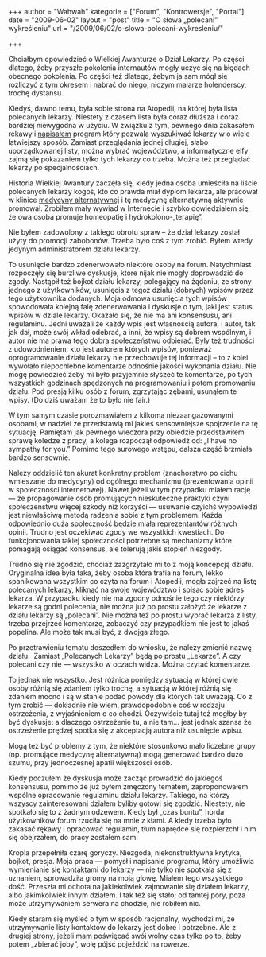+++
author = "Wahwah"
kategorie = ["Forum", "Kontrowersje", "Portal"]
date = "2009-06-02"
layout = "post"
title = "O słowa „polecani” wykreśleniu"
url = "/2009/06/02/o-slowa-polecani-wykresleniu/"

+++

Chciałbym opowiedzieć o Wielkiej Awanturze o Dział Lekarzy. Po części dlatego, żeby przyszłe pokolenia internautów mogły uczyć się na błędach obecnego pokolenia. Po części też dlatego, żebym ja sam mógł się rozliczyć z tym okresem i nabrać do niego, niczym malarze holenderscy, trochę dystansu.

<!--more-->

Kiedyś, dawno temu, była sobie strona na Atopedii, na której była lista polecanych lekarzy. Niestety z czasem lista była coraz dłuższa i coraz bardziej niewygodna w użyciu. W związku z tym, pewnego dnia zakasałem rekawy i [napisałem][1] program który pozwala wyszukiwać lekarzy w o wiele łatwiejszy sposób. Zamiast przeglądania jednej długiej, słabo uporządkowanej listy, można wybrać województwo, a informatyczne elfy zajmą się pokazaniem tylko tych lekarzy co trzeba. Można też przeglądać lekarzy po specjalnościach.

Historia Wielkiej Awantury zaczęła się, kiedy jedna osoba umieściła na liście polecanych lekarzy kogoś, kto co prawda miał dyplom lekarza, ale pracował w klinice [medycyny alternatywnej][2] i tę medycynę alternatywną aktywnie promował. Zrobiłem mały wywiad w Internecie i szybko dowiedziałem się, że owa osoba promuje homeopatię i hydrokolono-„terapię”.

Nie byłem zadowolony z takiego obrotu spraw &#8211; że dział lekarzy został użyty do promocji zabobonów. Trzeba było coś z tym zrobić. Byłem wtedy jedynym administratorem działu lekarzy.

To usunięcie bardzo zdenerwowało niektóre osoby na forum. Natychmiast rozpoczęły się burzliwe dyskusje, które nijak nie mogły doprowadzić do zgody. Nastąpił też bojkot działu lekarzy, polegający na żądaniu, ze strony jednego z użytkowników, usunięcia z tegoż działu (dobrych) wpisów przez tego użytkownika dodanych. Moja odmowa usunięcia tych wpisów spowodowała kolejną falę zdenerwowania i dyskusje o tym, jaki jest status wpisów w dziale lekarzy. Okazało się, że nie ma ani konsensusu, ani regulaminu. Jedni uważali że każdy wpis jest własnością autora, i autor, tak jak dał, może swój wkład odebrać, a inni, że wpisy są dobrem wspólnym, i autor nie ma prawa tego dobra społeczeństwu odbierać. Były też trudności z udowodnieniem, kto jest autorem których wpisów, ponieważ oprogramowanie działu lekarzy nie przechowuje tej informacji &#8211; to z kolei wywołało niepochlebne komentarze odnośnie jakości wykonania działu. Nie mogę powiedzieć żeby mi było przyjemnie słyszeć te komentarze, po tych wszystkich godzinach spędzonych na programowaniu i potem promowaniu działu. Pod presją kilku osób z forum, zgrzytając zębami, usunąłem te wpisy. (Do dziś uważam że to było nie fair.)

W tym samym czasie porozmawiałem z kilkoma niezaangażowanymi osobami, w nadziei że przedstawią mi jakieś sensowniejsze spojrzenie na tę sytuację. Pamiętam jak pewnego wieczora przy obiedzie przedstawiłem sprawę koledze z pracy, a kolega rozpoczął odpowiedź od: „I have no sympathy for you.” Pomimo tego surowego wstępu, dalsza część brzmiała bardzo sensownie.

Należy oddzielić ten akurat konkretny problem (znachorstwo po cichu wmieszane do medycyny) od ogólnego mechanizmu (prezentowania opinii w społeczności internetowej). Nawet jeżeli w tym przypadku miałem rację — że propagowanie osób promujących nieskuteczne praktyki czyni społeczeństwu więcej szkody niż korzyści — usuwanie czyichś wypowiedzi jest niewłaściwą metodą radzenia sobie z tym problemem. Każda odpowiednio duża społeczność będzie miała reprezentantów różnych opinii. Trudno jest oczekiwać zgody we wszystkich kwestiach. Do funkcjonowania takiej społeczności potrzebne są mechanizmy które pomagają osiągać konsensus, ale tolerują jakiś stopień niezgody.

Trudno się nie zgodzić, chociaż zazgrzytało mi to z moją koncepcją działu.  Oryginalna idea była taka, żeby osoba która trafia na forum, lekko spanikowana wszystkim co czyta na forum i Atopedii, mogła zajrzeć na listę polecanych lekarzy, kliknąć na swoje województwo i spisać sobie adres lekarza. W przypadku kiedy nie ma zgodny odnośnie tego czy niektórzy lekarze są godni polecenia, nie można już po prostu założyć że lekarze z działu lekarzy są „polecani”. Nie można też po prostu wybrać lekarza z listy, trzeba przejrzeć komentarze, zobaczyć czy przypadkiem nie jest to jakaś popelina. Ale może tak musi być, z dwojga złego.

Po przetrawieniu tematu doszedłem do wniosku, że należy zmienić nazwę działu.  Zamiast „Polecanych Lekarzy” będą po prostu „Lekarze”. A czy polecani czy nie — wszystko w oczach widza. Można czytać komentarze.

To jednak nie wszystko. Jest różnica pomiędzy sytuacją w której dwie osoby różnią się zdaniem tylko trochę, a sytuacją w której różnią się zdaniem mocno i są w stanie podać powody dla których tak uważają. Co z tym zrobić — dokładnie nie wiem, prawdopodobnie coś w rodzaju ostrzeżenia, z wyjaśnieniem o co chodzi. Oczywiście tutaj też mogłby by być dyskusje: a dlaczego ostrzeżenie tu, a nie tam&#8230; jest jednak szansa że ostrzeżenie prędzej spotka się z akceptacją autora niż usunięcie wpisu.

Mogą też być problemy z tym, że niektóre stosunkowo mało liczebne grupy (np. promujące medycynę alternatywną) mogą generować bardzo dużo szumu, przy jednoczesnej apatii większości osób.

Kiedy poczułem że dyskusja może zacząć prowadzić do jakiegoś konsensusu, pomimo że już byłem zmęczony tematem, zaproponowałem wspólne opracowanie regulaminu działu lekarzy. Takiego, na którzy wszyscy zainteresowani działem byliby gotowi się zgodzić. Niestety, nie spotkało się to z żadnym odzewem. Kiedy był „czas buntu”, horda użytkowników forum rzuciła się na mnie z kłami. A kiedy trzeba było zakasać rękawy i opracować regulamin, tłum naprędce się rozpierzchł i nim się obejrzałem, do pracy zostałem sam.

Kropla przepełniła czarę goryczy. Niezgoda, niekonstruktywna krytyka, bojkot, presja. Moja praca — pomysł i napisanie programu, który umożliwia wymienianie się kontaktami do lekarzy — nie tylko nie spotkała się z uznaniem, sprowadziła gromy na moją głowę. Miałem tego wszystkiego dość. Przeszła mi ochota na jakiekolwiek zajmowanie się działem lekarzy, albo jakimkolwiek innym działem. I tak też się stało; od tamtej pory, poza może utrzymywaniem serwera na chodzie, nie robiłem nic.

Kiedy staram się myśleć o tym w sposób racjonalny, wychodzi mi, że utrzymywanie listy kontaktów do lekarzy jest dobre i potrzebne. Ale z drugiej strony, jeżeli mam poświęcać swój wolny czas tylko po to, żeby potem „zbierać joby”, wolę pójść pojeździć na rowerze.

 [1]: http://www.atopowe-zapalenie.pl/forum/viewtopic.php?p=49269#p49269
 [2]: http://www.atopowe-zapalenie.pl/atopedia/Krytyka_medycyny_alternatywnej